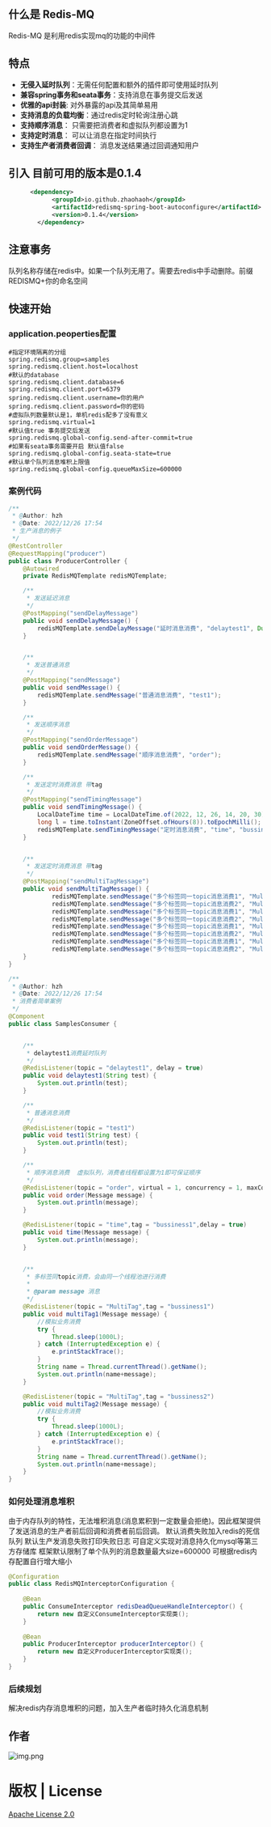 ## 什么是 Redis-MQ

Redis-MQ 是利用redis实现mq的功能的中间件

## 特点

- **无侵入延时队列**：无需任何配置和额外的插件即可使用延时队列 
- **兼容spring事务和seata事务**：支持消息在事务提交后发送
- **优雅的api封装**:  对外暴露的api及其简单易用
- **支持消息的负载均衡**：通过redis定时轮询注册心跳
- **支持顺序消息**： 只需要把消费者和虚拟队列都设置为1
- **支持定时消息**： 可以让消息在指定时间执行
- **支持生产者消费者回调**： 消息发送结果通过回调通知用户
## 引入 目前可用的版本是0.1.4
``` xml
      <dependency>
            <groupId>io.github.zhaohaoh</groupId>
            <artifactId>redismq-spring-boot-autoconfigure</artifactId>
            <version>0.1.4</version>
        </dependency>
```
## 注意事务
队列名称存储在redis中。如果一个队列无用了。需要去redis中手动删除。前缀REDISMQ+你的命名空间

## 快速开始

### application.peoperties配置

```properties
#指定环境隔离的分组
spring.redismq.group=samples
spring.redismq.client.host=localhost
#默认的database
spring.redismq.client.database=6
spring.redismq.client.port=6379
spring.redismq.client.username=你的用户
spring.redismq.client.password=你的密码
#虚拟队列数量默认是1，单机redis配多了没有意义
spring.redismq.virtual=1
#默认值true 事务提交后发送
spring.redismq.global-config.send-after-commit=true
#如果有seata事务需要开启 默认值false
spring.redismq.global-config.seata-state=true
#默认单个队列消息堆积上限值
spring.redismq.global-config.queueMaxSize=600000
```
### 案例代码

```java
/**
 * @Author: hzh
 * @Date: 2022/12/26 17:54
 * 生产消息的例子
 */
@RestController
@RequestMapping("producer")
public class ProducerController {
    @Autowired
    private RedisMQTemplate redisMQTemplate;

    /**
     * 发送延迟消息
     */
    @PostMapping("sendDelayMessage")
    public void sendDelayMessage() {
        redisMQTemplate.sendDelayMessage("延时消息消费", "delaytest1", Duration.ofSeconds(60));
    }


    /**
     * 发送普通消息
     */
    @PostMapping("sendMessage")
    public void sendMessage() {
        redisMQTemplate.sendMessage("普通消息消费", "test1");
    }

    /**
     * 发送顺序消息
     */
    @PostMapping("sendOrderMessage")
    public void sendOrderMessage() {
        redisMQTemplate.sendMessage("顺序消息消费", "order");
    }

    /**
     * 发送定时消费消息 带tag
     */
    @PostMapping("sendTimingMessage")
    public void sendTimingMessage() {
        LocalDateTime time = LocalDateTime.of(2022, 12, 26, 14, 20, 30);
        long l = time.toInstant(ZoneOffset.ofHours(8)).toEpochMilli();
        redisMQTemplate.sendTimingMessage("定时消息消费", "time", "bussiness1", l);
    }


    /**
     * 发送定时消费消息 带tag
     */
    @PostMapping("sendMultiTagMessage")
    public void sendMultiTagMessage() {
            redisMQTemplate.sendMessage("多个标签同一topic消息消费1", "MultiTag", "bussiness1");
            redisMQTemplate.sendMessage("多个标签同一topic消息消费2", "MultiTag", "bussiness2");
            redisMQTemplate.sendMessage("多个标签同一topic消息消费1", "MultiTag", "bussiness1");
            redisMQTemplate.sendMessage("多个标签同一topic消息消费2", "MultiTag", "bussiness2");
            redisMQTemplate.sendMessage("多个标签同一topic消息消费1", "MultiTag", "bussiness1");
            redisMQTemplate.sendMessage("多个标签同一topic消息消费2", "MultiTag", "bussiness2");
            redisMQTemplate.sendMessage("多个标签同一topic消息消费1", "MultiTag", "bussiness1");
            redisMQTemplate.sendMessage("多个标签同一topic消息消费2", "MultiTag", "bussiness2");
    }
}

```


```java
/**
 * @Author: hzh
 * @Date: 2022/12/26 17:54
 * 消费者简单案例
 */
@Component
public class SamplesConsumer {


    /**
     * delaytest1消费延时队列
     */
    @RedisListener(topic = "delaytest1", delay = true)
    public void delaytest1(String test) {
        System.out.println(test);
    }

    /**
     * 普通消息消费
     */
    @RedisListener(topic = "test1")
    public void test1(String test) {
        System.out.println(test);
    }

    /**
     * 顺序消息消费  虚拟队列，消费者线程都设置为1即可保证顺序
     */
    @RedisListener(topic = "order", virtual = 1, concurrency = 1, maxConcurrency = 1)
    public void order(Message message) {
        System.out.println(message);
    }

    @RedisListener(topic = "time",tag = "bussiness1",delay = true)
    public void time(Message message) {
        System.out.println(message);
    }


    /**
     * 多标签同topic消费，会由同一个线程池进行消费
     *
     * @param message 消息
     */
    @RedisListener(topic = "MultiTag",tag = "bussiness1")
    public void multiTag1(Message message) {
        //模拟业务消费
        try {
            Thread.sleep(1000L);
        } catch (InterruptedException e) {
            e.printStackTrace();
        }
        String name = Thread.currentThread().getName();
        System.out.println(name+message);
    }

    @RedisListener(topic = "MultiTag",tag = "bussiness2")
    public void multiTag2(Message message) {
        //模拟业务消费
        try {
            Thread.sleep(1000L);
        } catch (InterruptedException e) {
            e.printStackTrace();
        }
        String name = Thread.currentThread().getName();
        System.out.println(name+message);
    }
}
```
### 如何处理消息堆积
由于内存队列的特性，无法堆积消息(消息累积到一定数量会拒绝)。因此框架提供了发送消息的生产者前后回调和消费者前后回调。
默认消费失败加入redis的死信队列
默认生产发消息失败打印失败日志
可自定义实现对消息持久化mysql等第三方存储库
框架默认限制了单个队列的消息数量最大size=600000  可根据redis内存配置自行增大缩小
```java
@Configuration
public class RedisMQInterceptorConfiguration {
    
    @Bean 
    public ConsumeInterceptor redisDeadQueueHandleInterceptor() {
        return new 自定义ConsumeInterceptor实现类();
    }
    
    @Bean 
    public ProducerInterceptor producerInterceptor() {
        return new 自定义ProducerInterceptor实现类();
    }
}
```


### 后续规划
解决redis内存消息堆积的问题，加入生产者临时持久化消息机制

## 作者
![img.png](img.png)
# 版权 | License

[Apache License 2.0](https://www.apache.org/licenses/LICENSE-2.0)


